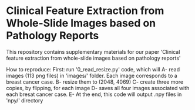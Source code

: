 # Clinical Feature Extraction from Whole-Slide Images based on Pathology Reports

This repository contains supplementary materials for our paper 'Clinical feature extraction from whole-slide images based on pathology reports'

How to reproduce:
First: run '0_read_resize.py' code, which will 
  A- read images (113 png files) in 'images/' folder. Each image corresponds to a breast cancer case.
  B- resize them to (2048, 4069)
  C- create three more copies, by flipping, for each image
  D- saves all four images associated with each bresat cancer case.
  E- At the end, this code will output .npy files in 'npy/' directory
